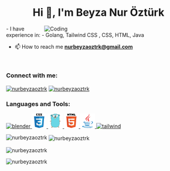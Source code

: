 <h1 align="center">Hi 👋, I'm Beyza Nur Öztürk</h1>
<img align="right" alt="Coding" width="400" src="https://cdn.dribbble.com/users/1162077/screenshots/3848914/programmer.gif">
- I have experience in:
    - Golang, Tailwind CSS , CSS, HTML, Java
    
- 📫 How to reach me **nurbeyzaoztrk@gmail.com**
<br>
<h3 align="left">Connect with me:</h3>
<p align="left">
<a href="https://linkedin.com/in/nurbeyzaoztrk" target="blank"><img align="center" src="https://raw.githubusercontent.com/rahuldkjain/github-profile-readme-generator/master/src/images/icons/Social/linked-in-alt.svg" alt="nurbeyzaoztrk" height="30" width="40" /></a>
<a href="https://instagram.com/nurbeyzaoztrk" target="blank"><img align="center" src="https://raw.githubusercontent.com/rahuldkjain/github-profile-readme-generator/master/src/images/icons/Social/instagram.svg" alt="nurbeyzaoztrk" height="30" width="40" /></a>
</p>

<h3 align="left">Languages and Tools:</h3>
<p align="left"> <a href="https://www.blender.org/" target="_blank" rel="noreferrer"> <img src="https://download.blender.org/branding/community/blender_community_badge_white.svg" alt="blender" width="40" height="40"/> </a> <a href="https://www.w3schools.com/css/" target="_blank" rel="noreferrer"> <img src="https://raw.githubusercontent.com/devicons/devicon/master/icons/css3/css3-original-wordmark.svg" alt="css3" width="40" height="40"/> </a> <a href="https://golang.org" target="_blank" rel="noreferrer"> <img src="https://raw.githubusercontent.com/devicons/devicon/master/icons/go/go-original.svg" alt="go" width="40" height="40"/> </a> <a href="https://www.w3.org/html/" target="_blank" rel="noreferrer"> <img src="https://raw.githubusercontent.com/devicons/devicon/master/icons/html5/html5-original-wordmark.svg" alt="html5" width="40" height="40"/> </a> <a href="https://www.java.com" target="_blank" rel="noreferrer"> <img src="https://raw.githubusercontent.com/devicons/devicon/master/icons/java/java-original.svg" alt="java" width="40" height="40"/> </a> <a href="https://tailwindcss.com/" target="_blank" rel="noreferrer"> <img src="https://www.vectorlogo.zone/logos/tailwindcss/tailwindcss-icon.svg" alt="tailwind" width="40" height="40"/> </a> </p>

<p><img align="left" src="https://github-readme-stats.vercel.app/api/top-langs?username=nurbeyzaoztrk&show_icons=true&locale=en&layout=compact" alt="nurbeyzaoztrk" /></p>

<p>&nbsp;<img align="center" src="https://github-readme-stats.vercel.app/api?username=nurbeyzaoztrk&show_icons=true&locale=en" alt="nurbeyzaoztrk" /></p>

<p><img align="center" src="https://github-readme-streak-stats.herokuapp.com/?user=nurbeyzaoztrk&" alt="nurbeyzaoztrk" /></p>
<p align="left"> <img src="https://komarev.com/ghpvc/?username=nurbeyzaoztrk&label=Profile%20views&color=0e75b6&style=flat" alt="nurbeyzaoztrk" /> </p>
